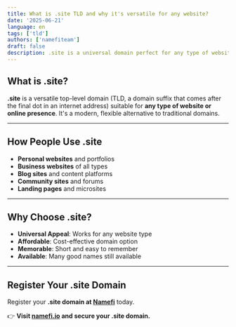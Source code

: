 ```yaml
---
title: What is .site TLD and why it's versatile for any website?
date: '2025-06-21'
language: en
tags: ['tld']
authors: ['namefiteam']
draft: false
description: .site is a universal domain perfect for any type of website. Flexible, affordable, and globally recognized.
---
```


## **What is .site?**

**.site** is a versatile top-level domain (TLD, a domain suffix that comes after the final dot in an internet address) suitable for **any type of website or online presence**. It's a modern, flexible alternative to traditional domains.

---

## **How People Use .site**

* **Personal websites** and portfolios
* **Business websites** of all types
* **Blog sites** and content platforms
* **Community sites** and forums
* **Landing pages** and microsites

---

## **Why Choose .site?**

* **Universal Appeal**: Works for any website type
* **Affordable**: Cost-effective domain option
* **Memorable**: Short and easy to remember
* **Available**: Many good names still available

---

## **Register Your .site Domain**

Register your **.site domain at [Namefi](https://namefi.io)** today.

👉 **Visit [namefi.io](https://namefi.io) and secure your .site domain.**